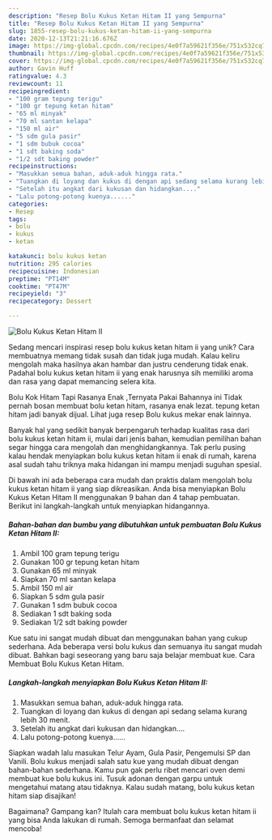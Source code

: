 ```yaml
---
description: "Resep Bolu Kukus Ketan Hitam II yang Sempurna"
title: "Resep Bolu Kukus Ketan Hitam II yang Sempurna"
slug: 1855-resep-bolu-kukus-ketan-hitam-ii-yang-sempurna
date: 2020-12-13T21:21:16.676Z
image: https://img-global.cpcdn.com/recipes/4e0f7a59621f356e/751x532cq70/bolu-kukus-ketan-hitam-ii-foto-resep-utama.jpg
thumbnail: https://img-global.cpcdn.com/recipes/4e0f7a59621f356e/751x532cq70/bolu-kukus-ketan-hitam-ii-foto-resep-utama.jpg
cover: https://img-global.cpcdn.com/recipes/4e0f7a59621f356e/751x532cq70/bolu-kukus-ketan-hitam-ii-foto-resep-utama.jpg
author: Gavin Huff
ratingvalue: 4.3
reviewcount: 11
recipeingredient:
- "100 gram tepung terigu"
- "100 gr tepung ketan hitam"
- "65 ml minyak"
- "70 ml santan kelapa"
- "150 ml air"
- "5 sdm gula pasir"
- "1 sdm bubuk cocoa"
- "1 sdt baking soda"
- "1/2 sdt baking powder"
recipeinstructions:
- "Masukkan semua bahan, aduk-aduk hingga rata."
- "Tuangkan di loyang dan kukus di dengan api sedang selama kurang lebih 30 menit."
- "Setelah itu angkat dari kukusan dan hidangkan...."
- "Lalu potong-potong kuenya......"
categories:
- Resep
tags:
- bolu
- kukus
- ketan

katakunci: bolu kukus ketan 
nutrition: 295 calories
recipecuisine: Indonesian
preptime: "PT14M"
cooktime: "PT47M"
recipeyield: "3"
recipecategory: Dessert

---
```



![Bolu Kukus Ketan Hitam II](https://img-global.cpcdn.com/recipes/4e0f7a59621f356e/751x532cq70/bolu-kukus-ketan-hitam-ii-foto-resep-utama.jpg)

Sedang mencari inspirasi resep bolu kukus ketan hitam ii yang unik? Cara membuatnya memang tidak susah dan tidak juga mudah. Kalau keliru mengolah maka hasilnya akan hambar dan justru cenderung tidak enak. Padahal bolu kukus ketan hitam ii yang enak harusnya sih memiliki aroma dan rasa yang dapat memancing selera kita.

Bolu Kok Hitam Tapi Rasanya Enak ,Ternyata Pakai Bahannya ini Tidak pernah bosan membuat bolu ketan hitam, rasanya enak lezat. tepung ketan hitam jadi banyak dijual. Lihat juga resep Bolu kukus mekar enak lainnya.

Banyak hal yang sedikit banyak berpengaruh terhadap kualitas rasa dari bolu kukus ketan hitam ii, mulai dari jenis bahan, kemudian pemilihan bahan segar hingga cara mengolah dan menghidangkannya. Tak perlu pusing kalau hendak menyiapkan bolu kukus ketan hitam ii enak di rumah, karena asal sudah tahu triknya maka hidangan ini mampu menjadi suguhan spesial.


Di bawah ini ada beberapa cara mudah dan praktis dalam mengolah bolu kukus ketan hitam ii yang siap dikreasikan. Anda bisa menyiapkan Bolu Kukus Ketan Hitam II menggunakan 9 bahan dan 4 tahap pembuatan. Berikut ini langkah-langkah untuk menyiapkan hidangannya.

<!--inarticleads1-->

##### Bahan-bahan dan bumbu yang dibutuhkan untuk pembuatan Bolu Kukus Ketan Hitam II:

1. Ambil 100 gram tepung terigu
1. Gunakan 100 gr tepung ketan hitam
1. Gunakan 65 ml minyak
1. Siapkan 70 ml santan kelapa
1. Ambil 150 ml air
1. Siapkan 5 sdm gula pasir
1. Gunakan 1 sdm bubuk cocoa
1. Sediakan 1 sdt baking soda
1. Sediakan 1/2 sdt baking powder


Kue satu ini sangat mudah dibuat dan menggunakan bahan yang cukup sederhana. Ada beberapa versi bolu kukus dan semuanya itu sangat mudah dibuat. Bahkan bagi seseorang yang baru saja belajar membuat kue. Cara Membuat Bolu Kukus Ketan Hitam. 

<!--inarticleads2-->

##### Langkah-langkah menyiapkan Bolu Kukus Ketan Hitam II:

1. Masukkan semua bahan, aduk-aduk hingga rata.
1. Tuangkan di loyang dan kukus di dengan api sedang selama kurang lebih 30 menit.
1. Setelah itu angkat dari kukusan dan hidangkan....
1. Lalu potong-potong kuenya......


Siapkan wadah lalu masukan Telur Ayam, Gula Pasir, Pengemulsi SP dan Vanili. Bolu kukus menjadi salah satu kue yang mudah dibuat dengan bahan-bahan sederhana. Kamu pun gak perlu ribet mencari oven demi membuat kue bolu kukus ini. Tusuk adonan dengan garpu untuk mengetahui matang atau tidaknya. Kalau sudah matang, bolu kukus ketan hitam siap disajikan! 

Bagaimana? Gampang kan? Itulah cara membuat bolu kukus ketan hitam ii yang bisa Anda lakukan di rumah. Semoga bermanfaat dan selamat mencoba!
